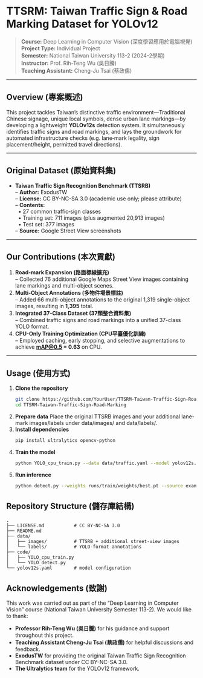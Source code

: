 # TTSRM: Taiwan Traffic Sign & Road Marking Dataset for YOLOv12

> **Course:** Deep Learning in Computer Vision (深度學習應用於電腦視覺)  
> **Project Type:** Individual Project  
> **Semester:** National Taiwan University 113-2 (2024-2學期)  
> **Instructor:** Prof. Rih-Teng Wu (吳日騰)  
> **Teaching Assistant:** Cheng-Ju Tsai (蔡政儒)  

---

## Overview (專案概述)

This project tackles Taiwan’s distinctive traffic environment—Traditional Chinese signage, unique local symbols, dense urban lane markings—by developing a lightweight **YOLOv12s** detection system. It simultaneously identifies traffic signs and road markings, and lays the groundwork for automated infrastructure checks (e.g. lane‐mark legality, sign placement/height, permitted travel directions).

---

## Original Dataset (原始資料集)

- **Taiwan Traffic Sign Recognition Benchmark (TTSRB)**  
  – **Author:** ExodusTW  
  – **License:** CC BY-NC-SA 3.0 (academic use only; please attribute)  
  – **Contents:**  
  &nbsp;&nbsp;• 27 common traffic‐sign classes  
  &nbsp;&nbsp;• Training set: 711 images (plus augmented 20,913 images)  
  &nbsp;&nbsp;• Test set: 377 images  
  – **Source:** Google Street View screenshots  

---

## Our Contributions (本次貢獻)

1. **Road‐mark Expansion (路面標線擴充)**  
   – Collected 76 additional Google Maps Street View images containing lane markings and multi-object scenes.  
2. **Multi-Object Annotations (多物件場景標註)**  
   – Added 66 multi-object annotations to the original 1,319 single-object images, resulting in **1,395** total.  
3. **Integrated 37-Class Dataset (37類整合資料集)**  
   – Combined traffic signs and road markings into a unified 37-class YOLO format.  
4. **CPU-Only Training Optimization (CPU平臺優化訓練)**  
   – Employed caching, early stopping, and selective augmentations to achieve **mAP@0.5 = 0.63** on CPU.  

---

## Usage (使用方式)

1. **Clone the repository**  
   ```bash
   git clone https://github.com/YourUser/TTSRM-Taiwan-Traffic-Sign-Road-Marking.git
   cd TTSRM-Taiwan-Traffic-Sign-Road-Marking
2. **Prepare data**
   Place the original TTSRB images and your additional lane-mark images/labels under data/images/ and data/labels/.
3. **Install dependencies**
   ```bash
   pip install ultralytics opencv-python
4. **Train the model**  
   ```bash
   python YOLO_cpu_train.py --data data/traffic.yaml --model yolov12s.yaml --device cpu --epochs 100 --batch 16 --cache True
5. **Run inference**
   ```bash
   python detect.py --weights runs/train/weights/best.pt --source examples/*.jpg

## Repository Structure (儲存庫結構)
  ```text
  .
  ├── LICENSE.md           # CC BY-NC-SA 3.0
  ├── README.md
  ├── data/
  │   ├── images/          # TTSRB + additional street-view images
  │   └── labels/          # YOLO-format annotations
  ├── code/
  │   ├── YOLO_cpu_train.py
  │   └── YOLO_detect.py
  └── yolov12s.yaml        # model configuration
  ```

## Acknowledgements (致謝)

This work was carried out as part of the “Deep Learning in Computer Vision” course (National Taiwan University Semester 113-2). We would like to thank:

- **Professor Rih-Teng Wu (吳日騰)** for his guidance and support throughout this project.
- **Teaching Assistant Cheng-Ju Tsai (蔡政儒)** for helpful discussions and feedback.
- **ExodusTW** for providing the original Taiwan Traffic Sign Recognition Benchmark dataset under CC BY-NC-SA 3.0.
- **The Ultralytics team** for the YOLOv12 framework.

